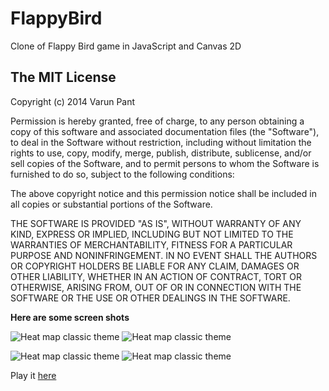 FlappyBird
==========

Clone of Flappy Bird game in JavaScript and Canvas 2D


The MIT License
----
Copyright (c) 2014 Varun Pant

Permission is hereby granted, free of charge, to any person obtaining a copy of this software and associated documentation files (the "Software"), to deal in the Software without restriction, including without limitation the rights to use, copy, modify, merge, publish, distribute, sublicense, and/or sell copies of the Software, and to permit persons to whom the Software is furnished to do so, subject to the following conditions:

The above copyright notice and this permission notice shall be included in all copies or substantial portions of the Software.

THE SOFTWARE IS PROVIDED "AS IS", WITHOUT WARRANTY OF ANY KIND, EXPRESS OR IMPLIED, INCLUDING BUT NOT LIMITED TO THE WARRANTIES OF MERCHANTABILITY, FITNESS FOR A PARTICULAR PURPOSE AND NONINFRINGEMENT. IN NO EVENT SHALL THE AUTHORS OR COPYRIGHT HOLDERS BE LIABLE FOR ANY CLAIM, DAMAGES OR OTHER LIABILITY, WHETHER IN AN ACTION OF CONTRACT, TORT OR OTHERWISE, ARISING FROM, OUT OF OR IN CONNECTION WITH THE SOFTWARE OR THE USE OR OTHER DEALINGS IN THE SOFTWARE.

**Here are some screen shots**

![Heat map classic theme](https://com/varunpant/CrappyBird/blob/master/SS1.PNG?raw=true=50x20)
![Heat map classic theme](https://com/varunpant/CrappyBird/blob/master/SS2.PNG?raw=true=50x20)

![Heat map classic theme](https://com/varunpant/CrappyBird/blob/master/SS3.PNG?raw=true=50x20)
![Heat map classic theme](https://com/varunpant/CrappyBird/blob/master/SS4.PNG?raw=true=50x20)


Play it [here](https://dakshcodess.github.io/Flappy-Bird//index.html)
